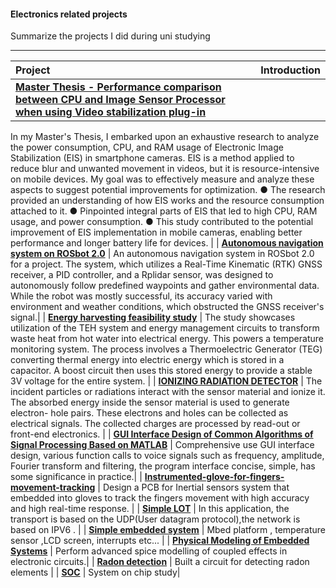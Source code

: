 #### Electronics related projects

Summarize the projects I did during uni studying

------

 

| Project                                                      | Introduction                                                 |
| :----------------------------------------------------------- | :----------------------------------------------------------- |
| **[Master Thesis - Performance comparison between CPU and Image Sensor Processor when using Video stabilization plug-in](https://github.com/hhhtzq/Electronics-related-projects/blob/master/Master%20Thesis%20/Performance%20comparison%20between%20CPU%0Aand%20Image%20Sensor%20Processor%20when%20using%0AVideo%20stabilization%20plug-in.pdf)** | 
In my Master's Thesis, I embarked upon an exhaustive research to analyze the power consumption, CPU, and RAM usage of
Electronic Image Stabilization (EIS) in smartphone cameras. EIS is a method applied to reduce blur and unwanted movement in
videos, but it is resource-intensive on mobile devices. My goal was to effectively measure and analyze these aspects to suggest
potential improvements for optimization.
● The research provided an understanding of how EIS works and the resource consumption attached to it.
● Pinpointed integral parts of EIS that led to high CPU, RAM usage, and power consumption.
● This study contributed to the potential improvement of EIS implementation in mobile cameras, enabling better performance
and longer battery life for devices.
|
| **[Autonomous navigation system on ROSbot 2.0](https://github.com/hhhtzq/Electronics-related-projects/blob/master/Autonomous%20navigation%20system%20on%20ROSbot%202.0/Navigation_Group_Report.pdf)** |  An autonomous navigation system in ROSbot 2.0 for a project. The system, which utilizes a Real-Time Kinematic (RTK) GNSS receiver, a PID controller, and a Rplidar sensor, was designed to autonomously follow predefined waypoints and gather environmental data. While the robot was mostly successful, its accuracy varied with environment and weather conditions, which obstructed the GNSS receiver's signal.|
| **[Energy harvesting feasibility study](https://github.com/hhhtzq/Electronics-related-projects/blob/master/Energy%20harvesting%20feasibility%20study/fesasibility%20study.pdf)** | The study showcases utilization of the TEH system and energy management circuits to transform waste heat from hot water into electrical energy. This powers a temperature monitoring system. The process involves a Thermoelectric Generator (TEG) converting thermal energy into electric energy which is stored in a capacitor. A boost circuit then uses this stored energy to provide a stable 3V voltage for the entire system. |
| **[IONIZING RADIATION DETECTOR](https://github.com/hhhtzq/Electronics-related-projects/tree/master/ALFA-BETA-GAMMA-PARTICLE-IMAGE-PROCESSING)** | The incident particles or radiations interact with the sensor material and ionize it. The absorbed energy inside the sensor material is used to generate electron- hole pairs. These electrons and holes can be collected as electrical signals. The collected charges are processed by read-out or front-end electronics. |
| **[GUI Interface Design of Common Algorithms of Signal Processing Based on MATLAB](https://github.com/hhhtzq/Electronics-related-projects/tree/master/GUI%20Interface%20Design%20of%20Common%20Algorithms%20of%20Signal%20Processing%20Based%20on%20MATLAB)** | Comprehensive use GUI interface design, various function calls to voice signals such as frequency, amplitude, Fourier transform and filtering, the program interface concise, simple, has some significance in practice.|
| **[Instrumented-glove-for-fingers-movement-tracking](https://github.com/hhhtzq/Electronics-related-projects/tree/master/PCB%20Project/PCB-Projects)** | Design a PCB for Inertial sensors system that embedded into gloves to track the fingers movement with high accuracy and high real-time response. |
| **[Simple LOT](https://github.com/hhhtzq/Electronics-related-projects/tree/master/Sensor%20Network/submit%20WSN%20code)** | In this application, the transport is based on the UDP(User datagram protocol),the network is based on IPV6 . |
| **[Simple embedded system](https://github.com/hhhtzq/Electronics-related-projects/tree/master/mbed_project)** | Mbed platform , temperature sensor ,LCD screen, interrupts etc... |
| [**Physical Modeling of Embedded Systems**](https://github.com/hhhtzq/Electronics-related-projects/tree/master/Physical%20Modeling%20of%20Embedded%20Systems) | Perform advanced spice modelling of coupled effects in electronic circuits.|
| **[Radon detection](https://github.com/hhhtzq/Electronics-related-projects/tree/master/Radon%20detection)** | Built a circuit for detecting radon elements             |
| **[SOC](https://github.com/hhhtzq/Electronics-related-projects/tree/master/SOC)** | System on chip study|
